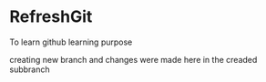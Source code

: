 # RefreshGit
To learn github 
learning purpose 

creating new branch and changes were made here in the creaded subbranch 
